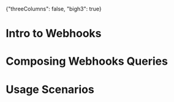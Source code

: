 {"threeColumns": false, "bigh3": true}

# Intro to Webhooks

# Composing Webhooks Queries

# Usage Scenarios
